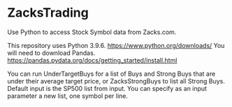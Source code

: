 # ZacksTrading
Use Python to access Stock Symbol data from Zacks.com.

This repository uses Python 3.9.6. https://www.python.org/downloads/
You will need to download Pandas. https://pandas.pydata.org/docs/getting_started/install.html

You can run UnderTargetBuys for a list of Buys and Strong Buys that are under their average target price,
or ZacksStrongBuys to list all Strong Buys. Default input is the SP500 list from input. You can specify as an input parameter a new list, one symbol per line.
